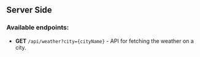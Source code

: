 ## Server Side

### Available endpoints:

* **GET** `/api/weather?city={cityName}` - API for fetching the weather on a city.
